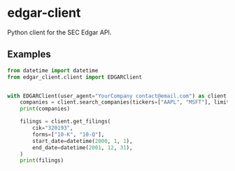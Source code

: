 # edgar-client

Python client for the SEC Edgar API.

## Examples

```python
from datetime import datetime
from edgar_client.client import EDGARClient


with EDGARClient(user_agent="YourCompany contact@email.com") as client:
    companies = client.search_companies(tickers=["AAPL", "MSFT"], limit=5)
    print(companies)

    filings = client.get_filings(
        cik="320193",
        forms=["10-K", "10-Q"],
        start_date=datetime(2000, 1, 1),
        end_date=datetime(2001, 12, 31),
    )
    print(filings)
```
